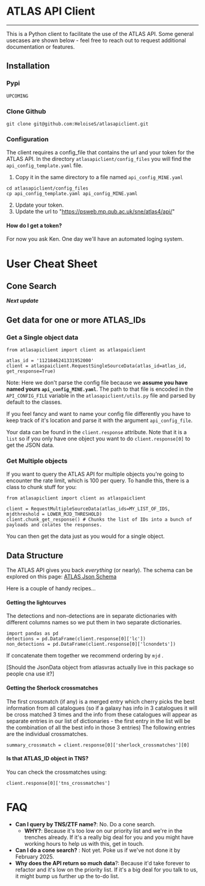 # ATLAS API Client
--- 

This is a Python client to facilitate the use of the ATLAS API.
Some general usecases are shown below - feel free to reach out to request additional documentation or features. 

## Installation

### Pypi
```
UPCOMING
```

### Clone Github
```
git clone git@github.com:HeloiseS/atlasapiclient.git
```

### Configuration
The client requires a config\_file that contains the url and your token for the ATLAS API.
In the directory `atlasapiclient/config_files` you will find the `api_config_template.yaml` file.
1) Copy it in the same directory to a file named `api_config_MINE.yaml`
```
cd atlasapiclient/config_files
cp api_config_template.yaml api_config_MINE.yaml
```
2) Update your token. 
3) Update the url to "https://psweb.mp.qub.ac.uk/sne/atlas4/api/"

#### How do I get a token?
For now you ask Ken. One day we'll have an automated loging system. 

# User Cheat Sheet
## Cone Search
__*Next update*__

## Get data for one or more ATLAS\_IDs

### Get a Single object data

```
from atlasapiclient import client as atlaspaiclient

atlas_id = '1121846241331952000'
client = atlaspaiclient.RequestSingleSourceData(atlas_id=atlas_id, get_response=True)

```
Note: Here we don't parse the config file because we __assume you have named yours  `api_config_MINE.yaml`__. 
The path to that file is encoded in the `API_CONFIG_FILE` variable in the `atlasapiclient/utils.py` file and parsed by default to the classes. 

If you feel fancy and want to name your config file differently you have to keep track of it's location and parse it with the argument `api_config_file`.

Your data can be found in the `client.response` attribute. Note that it is a `list` so if you only have one object you 
want to do `client.response[0]` to get the JSON data.

### Get Multiple objects 
If you want to query the ATLAS API for multiple objects you're going to encounter the rate limit, which is 100 per query. 
To handle this, there is a class to chunk stuff for you: 

```
from atlasapiclient import client as atlaspaiclient

client = RequestMultipleSourceData(atlas_ids=MY_LIST_OF_IDS, mjdthreshold = LOWER_MJD_THRESHOLD)
client.chunk_get_response() # Chunks the list of IDs into a bunch of payloads and colates the responses.
```
You can then get the data just as you would for a single object.

## Data Structure
The ATLAS API gives you back _everything_ (or nearly). The schema can be explored on this page:
[ATLAS Json Schema](https://psweb.mp.qub.ac.uk/misc/api/atlas/)

Here is a couple of handy recipes...

#### Getting the lightcurves

The detections and non-detections are in separate dictionaries with different columns names so we put them in two separate dictionaries.
```
import pandas as pd
detections = pd.DataFrame(client.response[0]['lc'])
non_detections = pd.DataFrame(client.response[0]['lcnondets'])
```
If concatenate them together we recommend ordering by `mjd` .

[Should the JsonData object from atlasvras actually live in this package so people cna use it?]

#### Getting the Sherlock crossmatches
The first crossmatch (if any) is a merged entry which cherry picks the best information from all catalogues (so if a galaxy has info in 3 catalogues it will be cross matched 3 times and the info from these catalogues will appear as separate entries in our list of dictionaries - the first entry in the list will be the combination of all the best info in those 3 entries) 
The following entries are the individual crossmatches.
```
summary_crossmatch = client.response[0]['sherlock_crossmatches'][0]
```

#### Is that ATLAS\_ID object in TNS?
You can check the crossmatches using:
```
client.response[0]['tns_crossmatches']
```

# FAQ
* **Can I query by TNS/ZTF name?**: 
    No. Do a cone search.
  * **WHY?**: Because it's too low on our priority list and we're in the trenches already. If it's a really big deal for you and you might have working hours to help us with this, get in touch.  
* **Can I do a cone search?** :
   Not yet. Poke us if we've not done it by February 2025.
* **Why does the API return so much data**?: Because it'd take forever to refactor and it's low on the priority list. If it's a big deal for you talk to us, it might bump us further up the to-do list.
